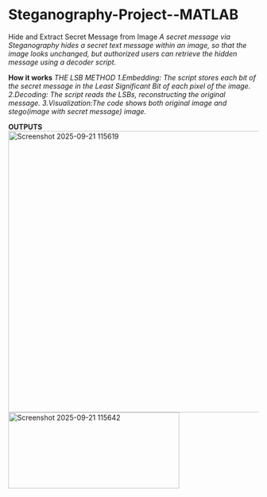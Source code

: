 # Steganography-Project--MATLAB
Hide and Extract Secret Message from Image
<i>A secret message via Steganography hides a secret text message within an image, so that the image looks unchanged, but authorized users can retrieve the hidden message using a decoder script.</i>

<b>How it works</b>
<i>THE LSB METHOD
1.Embedding: The script stores each bit of the secret message in the Least Significant Bit of each pixel of the image.
2.Decoding:  The script reads the LSBs, reconstructing the original message.
3.Visualization:The code shows both original image and stego(image with secret message) image.</i>



<b>OUTPUTS</b>
<img width="1638" height="565" alt="Screenshot 2025-09-21 115619" src="https://github.com/user-attachments/assets/bd7669ba-f350-4e5b-b1a9-e2c8c63f787e" />
<img width="344" height="153" alt="Screenshot 2025-09-21 115642" src="https://github.com/user-attachments/assets/cf114ccf-0290-4381-b79c-2034c3e52068" />

